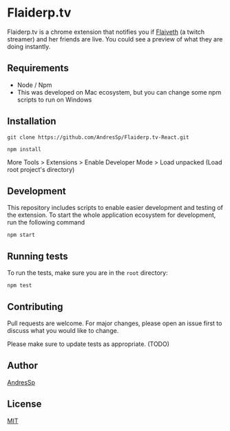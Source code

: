 # Flaiderp.tv

Flaiderp.tv is a chrome extension that notifies you if [Flaiveth](https://www.twitch.tv/flaiveth) (a twitch streamer) and her friends are live. You could see a preview of what they are doing instantly.

## Requirements
- Node / Npm
- This was developed on Mac ecosystem, but you can change some npm scripts to run on Windows

## Installation

```
git clone https://github.com/AndresSp/Flaiderp.tv-React.git
```

```
npm install
```

More Tools > Extensions > Enable Developer Mode > Load unpacked (Load root project's directory)

## Development
This repository includes scripts to enable easier development and testing of the extension. To start the whole application ecosystem for development,  run the following command

```
npm start
```

## Running tests
To run the tests, make sure you are in the `root` directory:

```
npm test
```

## Contributing
Pull requests are welcome. For major changes, please open an issue first to discuss what you would like to change.

Please make sure to update tests as appropriate. (TODO)

## Author
[AndresSp](https://github.com/AndresSp)

## License
[MIT](https://github.com/AndresSp/Flaiderp.tv/blob/master/LICENSE)
